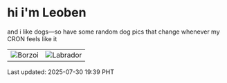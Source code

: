 # hi i'm Leoben

and i like dogs—so have some random dog pics that change whenever my CRON feels like it

|  |  |
|--------|----------|
| ![Borzoi](https://random-dog-vercel.vercel.app/api/random-borzoi?v=1753875587) | ![Labrador](https://random-dog-vercel.vercel.app/api/random-labrador?v=1753875587) |

Last updated: 2025-07-30 19:39 PHT
